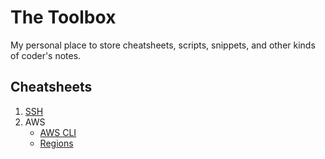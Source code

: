 # The Toolbox
My personal place to store cheatsheets, scripts, snippets, and other kinds of coder's notes.

## Cheatsheets
1. [SSH](cheatsheets/ssh.md)
2. AWS
   - [AWS CLI](cheatsheets/aws/aws-cli.md)
   - [Regions](cheatsheets/aws/aws-regions.md)